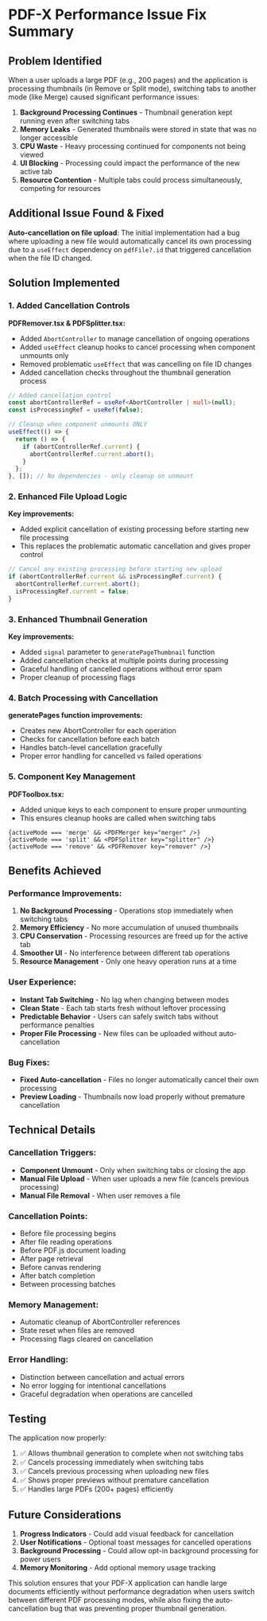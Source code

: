 # PDF-X Performance Issue Fix Summary

## Problem Identified

When a user uploads a large PDF (e.g., 200 pages) and the application is processing thumbnails (in Remove or Split mode), switching tabs to another mode (like Merge) caused significant performance issues:

1. **Background Processing Continues** - Thumbnail generation kept running even after switching tabs
2. **Memory Leaks** - Generated thumbnails were stored in state that was no longer accessible
3. **CPU Waste** - Heavy processing continued for components not being viewed
4. **UI Blocking** - Processing could impact the performance of the new active tab
5. **Resource Contention** - Multiple tabs could process simultaneously, competing for resources

## Additional Issue Found & Fixed

**Auto-cancellation on file upload**: The initial implementation had a bug where uploading a new file would automatically cancel its own processing due to a `useEffect` dependency on `pdfFile?.id` that triggered cancellation when the file ID changed.

## Solution Implemented

### 1. Added Cancellation Controls

**PDFRemover.tsx & PDFSplitter.tsx:**
- Added `AbortController` to manage cancellation of ongoing operations
- Added `useEffect` cleanup hooks to cancel processing when component unmounts only
- Removed problematic `useEffect` that was cancelling on file ID changes
- Added cancellation checks throughout the thumbnail generation process

```typescript
// Added cancellation control
const abortControllerRef = useRef<AbortController | null>(null);
const isProcessingRef = useRef(false);

// Cleanup when component unmounts ONLY
useEffect(() => {
  return () => {
    if (abortControllerRef.current) {
      abortControllerRef.current.abort();
    }
  };
}, []); // No dependencies - only cleanup on unmount
```

### 2. Enhanced File Upload Logic

**Key improvements:**
- Added explicit cancellation of existing processing before starting new file processing
- This replaces the problematic automatic cancellation and gives proper control

```typescript
// Cancel any existing processing before starting new upload
if (abortControllerRef.current && isProcessingRef.current) {
  abortControllerRef.current.abort();
  isProcessingRef.current = false;
}
```

### 3. Enhanced Thumbnail Generation

**Key improvements:**
- Added `signal` parameter to `generatePageThumbnail` function
- Added cancellation checks at multiple points during processing
- Graceful handling of cancelled operations without error spam
- Proper cleanup of processing flags

### 4. Batch Processing with Cancellation

**generatePages function improvements:**
- Creates new AbortController for each operation
- Checks for cancellation before each batch
- Handles batch-level cancellation gracefully
- Proper error handling for cancelled vs failed operations

### 5. Component Key Management

**PDFToolbox.tsx:**
- Added unique keys to each component to ensure proper unmounting
- This ensures cleanup hooks are called when switching tabs

```tsx
{activeMode === 'merge' && <PDFMerger key="merger" />}
{activeMode === 'split' && <PDFSplitter key="splitter" />}
{activeMode === 'remove' && <PDFRemover key="remover" />}
```

## Benefits Achieved

### Performance Improvements:
1. **No Background Processing** - Operations stop immediately when switching tabs
2. **Memory Efficiency** - No more accumulation of unused thumbnails
3. **CPU Conservation** - Processing resources are freed up for the active tab
4. **Smoother UI** - No interference between different tab operations
5. **Resource Management** - Only one heavy operation runs at a time

### User Experience:
- **Instant Tab Switching** - No lag when changing between modes
- **Clean State** - Each tab starts fresh without leftover processing
- **Predictable Behavior** - Users can safely switch tabs without performance penalties
- **Proper File Processing** - New files can be uploaded without auto-cancellation

### Bug Fixes:
- **Fixed Auto-cancellation** - Files no longer automatically cancel their own processing
- **Preview Loading** - Thumbnails now load properly without premature cancellation

## Technical Details

### Cancellation Triggers:
- **Component Unmount** - Only when switching tabs or closing the app
- **Manual File Upload** - When user uploads a new file (cancels previous processing)
- **Manual File Removal** - When user removes a file

### Cancellation Points:
- Before file processing begins
- After file reading operations
- Before PDF.js document loading
- After page retrieval
- Before canvas rendering
- After batch completion
- Between processing batches

### Memory Management:
- Automatic cleanup of AbortController references
- State reset when files are removed
- Processing flags cleared on cancellation

### Error Handling:
- Distinction between cancellation and actual errors
- No error logging for intentional cancellations
- Graceful degradation when operations are cancelled

## Testing

The application now properly:
1. ✅ Allows thumbnail generation to complete when not switching tabs
2. ✅ Cancels processing immediately when switching tabs
3. ✅ Cancels previous processing when uploading new files
4. ✅ Shows proper previews without premature cancellation
5. ✅ Handles large PDFs (200+ pages) efficiently

## Future Considerations

1. **Progress Indicators** - Could add visual feedback for cancellation
2. **User Notifications** - Optional toast messages for cancelled operations
3. **Background Processing** - Could allow opt-in background processing for power users
4. **Memory Monitoring** - Add optional memory usage tracking

This solution ensures that your PDF-X application can handle large documents efficiently without performance degradation when users switch between different PDF processing modes, while also fixing the auto-cancellation bug that was preventing proper thumbnail generation.
